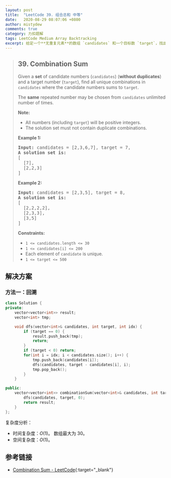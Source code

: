 ```yaml
---
layout: post
title:  "LeetCode 39. 组合总和 中等"
date:   2020-08-29 08:07:06 +0800
author: mistydew
comments: true
category: 力扣题解
tags: LeetCode Medium Array Backtracking
excerpt: 给定一个**无重复元素**的数组 `candidates` 和一个目标数 `target`，找出 `candidates` 中所有使数字和为 `target` 的组合。
---
```

> ## 39. Combination Sum
> 
> Given a **set** of candidate numbers (`candidates`) (**without duplicates**) and a target number (`target`), find all unique combinations in `candidates` where the candidate numbers sums to `target`.
> 
> The **same** repeated number may be chosen from `candidates` unlimited number of times.
> 
> **Note:**
> 
> * All numbers (including `target`) will be positive integers.
> * The solution set must not contain duplicate combinations.
> 
> **Example 1:**
> 
> <pre>
> <strong>Input:</strong> candidates = [2,3,6,7], target = 7,
> <strong>A solution set is:</strong>
> [
>   [7],
>   [2,2,3]
> ]
> </pre>
> 
> **Example 2:**
> 
> <pre>
> <strong>Input:</strong> candidates = [2,3,5], target = 8,
> <strong>A solution set is:</strong>
> [
>   [2,2,2,2],
>   [2,3,3],
>   [3,5]
> ]
> </pre>
>  
> 
> **Constraints:**
> 
> * `1 <= candidates.length <= 30`
> * `1 <= candidates[i] <= 200`
> * Each element of `candidate` is unique.
> * `1 <= target <= 500`

## 解决方案

### 方法一：回溯

```cpp
class Solution {
private:
    vector<vector<int>> result;
    vector<int> tmp;

    void dfs(vector<int>& candidates, int target, int idx) {
        if (target == 0) {
            result.push_back(tmp);
            return;
        }
        if (target < 0) return;
        for(int i = idx; i < candidates.size(); i++) {
            tmp.push_back(candidates[i]);
            dfs(candidates, target - candidates[i], i);
            tmp.pop_back();
        }
    }

public:
    vector<vector<int>> combinationSum(vector<int>& candidates, int target) {
        dfs(candidates, target, 0);
        return result;
    }
};
```

复杂度分析：
* 时间复杂度：*O*(1)。
  数组最大为 30。
* 空间复杂度：*O*(1)。

## 参考链接

* [Combination Sum - LeetCode](https://leetcode.com/problems/combination-sum/){:target="_blank"}
